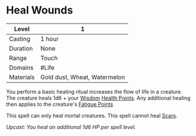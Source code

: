 # Heal Wounds

| Level     | 1                            |
| --------- | ---------------------------- |
| Casting   | 1 hour                       |
| Duration  | None                         |
| Range     | Touch                        |
| Domains   | #Life                        |
| Materials | Gold dust, Wheat, Watermelon |

You perform a basic healing ritual increases the flow of life in a creature. The creature heals 1d6 + your [Wisdom](../../../../Player%20Characters/Chosen%20Statistics/Wisdom.md) [Health Points](../../../../Player%20Characters/Derived%20Statistics/Health%20Points.md). Any additional healing then applies to the creature's [Fatigue Points](../../../../Player%20Characters/Derived%20Statistics/Fatigue%20Points.md)

This spell can only heal mortal creatures. This spell cannot heal [Scars](../../../../Player%20Characters/Derived%20Statistics/Scars.md).

*Upcast: You heal an additional 1d6 HP per spell level.*